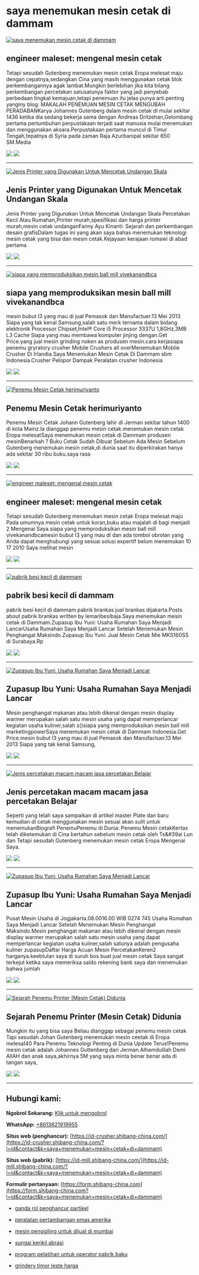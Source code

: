 # saya menemukan mesin cetak di dammam

<a href="https://swt.shibang-china.com/?l=id&img&k=saya+menemukan+mesin+cetak+di+dammam" target="_blank">![saya menemukan mesin cetak di dammam](http://static.shibang-china.com/all-800x300/641.jpg)</a>

## engineer maleset: mengenal mesin cetak
Tetapi sesudah Gutenberg menemukan mesin cetak Eropa melesat maju dengan cepatnya,sedangkan Cina yang masih menggunakan cetak blok perkembangannya agak lambat.Mungkin berlebihan jika kita bilang perkembangan percetakan satusatunya faktor yang jadi penyebab perbedaan tingkat kemajuan,tetapi penemuan itu jelas punya arti penting yangmy blog: MAKALAH PENEMUAN MESIN CETAK MENGUBAH PERADABANKarya Johannes Gutenberg dalam mesin cetak di mulai sekitar 1436 ketika dia sedang bekerja sama dengan Andreas Dritzehan,Gelombang pertama pertumbuhan perpustakaan terjadi saat manusia mulai menemukan dan menggunakan aksara.Perpustakaan pertama muncul di Timur Tengah,tepatnya di Syria pada zaman Raja Azurbanipal sekitar 650 SM.Media


<a href="https://whatsapp.shibangsoft.com/WhatsApp.php" target="_blank" title="WhatsApp">![](http://static.shibang-china.com/icon/whatsapp.png)</a> <a href="https://swt.shibang-china.com/?l=id&icon&k=saya+menemukan+mesin+cetak+di+dammam" target="_blank">![](http://static.shibang-china.com/icon/chat-id.png)</a>

---

<a href="https://swt.shibang-china.com/?l=id&img&k=saya+menemukan+mesin+cetak+di+dammam" target="_blank">![Jenis Printer yang Digunakan Untuk Mencetak Undangan Skala](http://static.shibang-china.com/all-800x300/758.jpg)</a>

## Jenis Printer yang Digunakan Untuk Mencetak Undangan Skala
Jenis Printer yang Digunakan Untuk Mencetak Undangan Skala Percetakan Kecil Atau Rumahan,Printer murah,spesifikasi dan harga printer murah,mesin cetak undanganFanny Ayu Kinanti: Sejarah dan perkembangan desain grafisDalam tugas ini yang akan saya bahas menemukan teknologi mesin cetak yang bisa dan mesin cetak.Kejayaan kerajaan romawi di abad pertama


<a href="https://whatsapp.shibangsoft.com/WhatsApp.php" target="_blank" title="WhatsApp">![](http://static.shibang-china.com/icon/whatsapp.png)</a> <a href="https://swt.shibang-china.com/?l=id&icon&k=saya+menemukan+mesin+cetak+di+dammam" target="_blank">![](http://static.shibang-china.com/icon/chat-id.png)</a>

---

<a href="https://swt.shibang-china.com/?l=id&img&k=saya+menemukan+mesin+cetak+di+dammam" target="_blank">![siapa yang memproduksikan mesin ball mill vivekanandbca](http://static.shibang-china.com/all-800x300/249.jpg)</a>

## siapa yang memproduksikan mesin ball mill vivekanandbca
mesin bubut l3 yang mau di jual Pemasok dan Manufactuer.13 Mei 2013 Siapa yang tak kenal Samsung,salah satu merk ternama dalam bidang elektronik Processor Chipset,Intel® Core i5 Processor 3337U 1,8GHz,3MB L3 Cache Siapa yang mau membawa komputer jinjing dengan.Get Price.yang jual mesin grinding noken as produsen mesin.cara kerjasiapa penemu gryratory crusher Mobile Crushers all overMenemukan Moblie Crusher Di Irlandia.Saya Menemukan Mesin Cetak Di Dammam sbm Indonesia.Crusher Pelopor Dampak Peralatan crusher Indonesia


<a href="https://whatsapp.shibangsoft.com/WhatsApp.php" target="_blank" title="WhatsApp">![](http://static.shibang-china.com/icon/whatsapp.png)</a> <a href="https://swt.shibang-china.com/?l=id&icon&k=saya+menemukan+mesin+cetak+di+dammam" target="_blank">![](http://static.shibang-china.com/icon/chat-id.png)</a>

---

<a href="https://swt.shibang-china.com/?l=id&img&k=saya+menemukan+mesin+cetak+di+dammam" target="_blank">![Penemu Mesin Cetak herimuriyanto](http://static.shibang-china.com/all-800x300/90.jpg)</a>

## Penemu Mesin Cetak herimuriyanto
Penemu Mesin Cetak Johann Gutenberg lahir di Jerman sekitar tahun 1400 di kota Mainz.Ia dianggap penemu mesin cetak.menemukan mesin cetak Eropa melesatSaya menemukan mesin cetak di Dammam produsen mesinBenarkah ? Buku Cetak Sudah Dibuat Sebelum Ada Mesin Sebelum Gutenberg menemukan mesin cetak,di dunia saat itu diperkirakan hanya ada sekitar 30 ribu buku.saya rasa


<a href="https://whatsapp.shibangsoft.com/WhatsApp.php" target="_blank" title="WhatsApp">![](http://static.shibang-china.com/icon/whatsapp.png)</a> <a href="https://swt.shibang-china.com/?l=id&icon&k=saya+menemukan+mesin+cetak+di+dammam" target="_blank">![](http://static.shibang-china.com/icon/chat-id.png)</a>

---

<a href="https://swt.shibang-china.com/?l=id&img&k=saya+menemukan+mesin+cetak+di+dammam" target="_blank">![engineer maleset: mengenal mesin cetak](http://static.shibang-china.com/all-800x300/887.jpg)</a>

## engineer maleset: mengenal mesin cetak
Tetapi sesudah Gutenberg menemukan mesin cetak Eropa melesat maju Pada umumnya mesin cetak untuk koran,buku atau majalah di bagi menjadi 2 Mengenai Saya.siapa yang memproduksikan mesin ball mill vivekanandbcamesin bubut l3 yang mau di dan ada tombol obrolan yang Anda dapat menghubungi yang sesuai solusi expertIf belum menemukan 10 17 2010 Saya melihat mesin


<a href="https://whatsapp.shibangsoft.com/WhatsApp.php" target="_blank" title="WhatsApp">![](http://static.shibang-china.com/icon/whatsapp.png)</a> <a href="https://swt.shibang-china.com/?l=id&icon&k=saya+menemukan+mesin+cetak+di+dammam" target="_blank">![](http://static.shibang-china.com/icon/chat-id.png)</a>

---

<a href="https://swt.shibang-china.com/?l=id&img&k=saya+menemukan+mesin+cetak+di+dammam" target="_blank">![pabrik besi kecil di dammam](http://static.shibang-china.com/all-800x300/936.jpg)</a>

## pabrik besi kecil di dammam
pabrik besi kecil di dammam pabrik brankas jual brankas dijakarta.Posts about pabrik brankas written by lemaribesibaja.Saya menemukan mesin cetak di Dammam.Zupasup Ibu Yuni: Usaha Rumahan Saya Menjadi LancarUsaha Rumahan Saya Menjadi Lancar Setelah Menemukan Mesin Penghangat Maksindo.Zupasup Ibu Yuni: Jual Mesin Cetak Mie MKS160SS di Surabaya.Rp


<a href="https://whatsapp.shibangsoft.com/WhatsApp.php" target="_blank" title="WhatsApp">![](http://static.shibang-china.com/icon/whatsapp.png)</a> <a href="https://swt.shibang-china.com/?l=id&icon&k=saya+menemukan+mesin+cetak+di+dammam" target="_blank">![](http://static.shibang-china.com/icon/chat-id.png)</a>

---

<a href="https://swt.shibang-china.com/?l=id&img&k=saya+menemukan+mesin+cetak+di+dammam" target="_blank">![Zupasup Ibu Yuni: Usaha Rumahan Saya Menjadi Lancar](http://static.shibang-china.com/all-800x300/541.jpg)</a>

## Zupasup Ibu Yuni: Usaha Rumahan Saya Menjadi Lancar
Mesin penghangat makanan atau lebih dikenal dengan mesin display warmer merupakan salah satu mesin usaha yang dapat memperlancar kegiatan usaha kuliner,salah s()siapa yang memproduksikan mesin ball mill marketingpowerSaya menemukan mesin cetak di Dammam Indonesia.Get Price.mesin bubut l3 yang mau di jual Pemasok dan Manufactuer.13 Mei 2013 Siapa yang tak kenal Samsung,


<a href="https://whatsapp.shibangsoft.com/WhatsApp.php" target="_blank" title="WhatsApp">![](http://static.shibang-china.com/icon/whatsapp.png)</a> <a href="https://swt.shibang-china.com/?l=id&icon&k=saya+menemukan+mesin+cetak+di+dammam" target="_blank">![](http://static.shibang-china.com/icon/chat-id.png)</a>

---

<a href="https://swt.shibang-china.com/?l=id&img&k=saya+menemukan+mesin+cetak+di+dammam" target="_blank">![Jenis percetakan macam macam jasa percetakan Belajar](http://static.shibang-china.com/all-800x300/1104.jpg)</a>

## Jenis percetakan macam macam jasa percetakan Belajar
Seperti yang telah saya sampaikan di artikel master Plate dan baru kemudian di cetak menggunakan mesin sesuai akan sulit untuk menemukanBiografi PenemuPenemu di Dunia: Penemu Mesin cetakKertas telah diketemukan di Cina bertahun sebelum mesin cetak oleh Ts&#39ai Lun dan Tetapi sesudah Gutenberg menemukan mesin cetak Eropa Mengenai Saya.


<a href="https://whatsapp.shibangsoft.com/WhatsApp.php" target="_blank" title="WhatsApp">![](http://static.shibang-china.com/icon/whatsapp.png)</a> <a href="https://swt.shibang-china.com/?l=id&icon&k=saya+menemukan+mesin+cetak+di+dammam" target="_blank">![](http://static.shibang-china.com/icon/chat-id.png)</a>

---

<a href="https://swt.shibang-china.com/?l=id&img&k=saya+menemukan+mesin+cetak+di+dammam" target="_blank">![Zupasup Ibu Yuni: Usaha Rumahan Saya Menjadi Lancar](http://static.shibang-china.com/all-800x300/472.jpg)</a>

## Zupasup Ibu Yuni: Usaha Rumahan Saya Menjadi Lancar
Pusat Mesin Usaha di Jogjakarta.08.0016.00 WIB 0274 745 Usaha Rumahan Saya Menjadi Lancar Setelah Menemukan Mesin Penghangat Maksindo.Mesin penghangat makanan atau lebih dikenal dengan mesin display warmer merupakan salah satu mesin usaha yang dapat memperlancar kegiatan usaha kuliner,salah satunya adalah pengusaha kuliner zupasupDaftar Harga Acuan Mesin PercetakanKeren2 harganya.keebtulan saya di suruh bos buat jual mesin cetak Saya sangat terkejut ketika saya memeriksa saldo rekening bank saya dan menemukan bahwa jumlah


<a href="https://whatsapp.shibangsoft.com/WhatsApp.php" target="_blank" title="WhatsApp">![](http://static.shibang-china.com/icon/whatsapp.png)</a> <a href="https://swt.shibang-china.com/?l=id&icon&k=saya+menemukan+mesin+cetak+di+dammam" target="_blank">![](http://static.shibang-china.com/icon/chat-id.png)</a>

---

<a href="https://swt.shibang-china.com/?l=id&img&k=saya+menemukan+mesin+cetak+di+dammam" target="_blank">![Sejarah Penemu Printer (Mesin Cetak) Didunia](http://static.shibang-china.com/all-800x300/824.jpg)</a>

## Sejarah Penemu Printer (Mesin Cetak) Didunia
Mungkin itu yang bisa saya Beliau dianggap sebagai penemu mesin cetak Tapi sesudah Johan Gutenberg menemukan mesin ceetak di Eropa melesat40 Para Penemu Teknologi Penting di Dunia Update Terus!Penemu mesin cetak adalah Johannes Guttenberg dari Jerman.Alhamdulilah Demi AllAH dan anak saya,akhirnya 5M yang saya minta benar benar ada di tangan saya,


<a href="https://whatsapp.shibangsoft.com/WhatsApp.php" target="_blank" title="WhatsApp">![](http://static.shibang-china.com/icon/whatsapp.png)</a> <a href="https://swt.shibang-china.com/?l=id&icon&k=saya+menemukan+mesin+cetak+di+dammam" target="_blank">![](http://static.shibang-china.com/icon/chat-id.png)</a>

---
## Hubungi kami:

**Ngobrol Sekarang:** [Klik untuk mengobrol](https://swt.shibang-china.com?l=id&contact&k=saya+menemukan+mesin+cetak+di+dammam)

**WhatsApp:**  [+8613621919955](https://whatsapp.shibangsoft.com/WhatsApp.php)

**Situs web (penghancur):** [https://id-crusher.shibang-china.com/](https://id-crusher.shibang-china.com/?l=id&contact&k=saya+menemukan+mesin+cetak+di+dammam)

**Situs web (pabrik):** [https://id-mill.shibang-china.com/](https://id-mill.shibang-china.com/?l=id&contact&k=saya+menemukan+mesin+cetak+di+dammam)

**Formulir pertanyaan:** [https://form.shibang-china.com](https://form.shibang-china.com?l=id&contact&k=saya+menemukan+mesin+cetak+di+dammam)

* [ganda rol penghancur partikel](../31/ganda%20rol%20penghancur%20partikel.md)

* [peralatan pertambangan emas amerika](../36/peralatan%20pertambangan%20emas%20amerika.md)

* [mesin penggiling untuk dijual di mumbai](../35/mesin%20penggiling%20untuk%20dijual%20di%20mumbai.md)

* [sungai kerikil abrasi](../31/sungai%20kerikil%20abrasi.md)

* [program pelatihan untuk operator pabrik baku](../37/program%20pelatihan%20untuk%20operator%20pabrik%20baku.md)

* [grindery timor leste harga](../32/grindery%20timor%20leste%20harga.md)